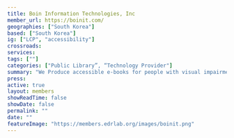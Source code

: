 ```yaml
---
title: Boin Information Technologies, Inc
member_url: https://boinit.com/
geographies: ["South Korea"]
based: ["South Korea"]
ig: ["LCP", "accessibility"]
crossroads: 
services:
tags: [""]
categories: ["Public Library”, “Technology Provider"]
summary: "We Produce accessible e-books for people with visual impairments and develop related solutions for implementation in public libraries."
press:
active: true
layout: members
showReadTime: false
showDate: false
permalink: ""
date: ""
featureImage: "https://members.edrlab.org/images/boinit.png"
---
```



